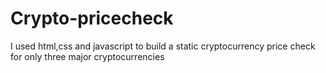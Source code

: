 # Crypto-pricecheck
I used html,css and javascript to build a static cryptocurrency price check for only three major cryptocurrencies
